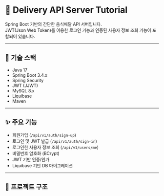 # 🚚 Delivery API Server Tutorial

Spring Boot 기반의 간단한 음식배달 API 서버입니다.  
JWT(Json Web Token)를 이용한 로그인 기능과 인증된 사용자 정보 조회 기능이 포함되어 있습니다.

---

## 🔧 기술 스택

- Java 17
- Spring Boot 3.4.x
- Spring Security
- JWT (JJWT)
- MySQL 8.x
- Liquibase
- Maven

---

## ✨ 주요 기능

- 회원가입 (`/api/v1/auth/sign-up`)
- 로그인 및 JWT 발급 (`/api/v1/auth/sign-in`)
- 로그인한 사용자 정보 조회 (`/api/v1/users/me`)
- 비밀번호 암호화 (BCrypt)
- JWT 기반 인증/인가
- Liquibase 기반 DB 마이그레이션

---

## 📁 프로젝트 구조